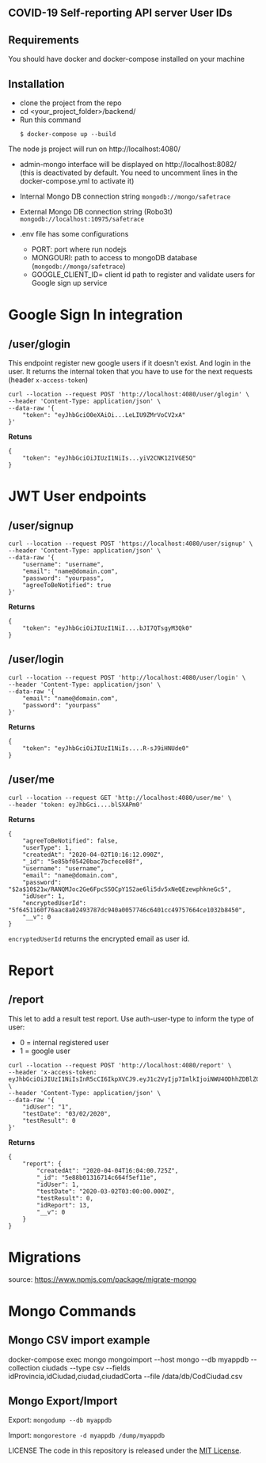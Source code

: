 ## COVID-19 Self-reporting API server User IDs


## Requirements 

You should have docker and docker-compose installed on your machine 

## Installation 

* clone the project from the repo 
* cd <your_project_folder>/backend/
* Run this command
    ```
    $ docker-compose up --build
    ```
 
 The node js project will run on http://localhost:4080/
 
 * admin-mongo interface will be displayed on http://localhost:8082/  
 (this is deactivated by default. You need to uncomment lines in the docker-compose.yml to activate it)
 
 * Internal Mongo DB connection string
 `mongodb://mongo/safetrace`

 * External Mongo DB connection string (Robo3t)
 `mongodb://localhost:10975/safetrace`
 
 * .env file has some configurations
    - PORT: port where run nodejs 
    - MONGOURI: path to access to mongoDB database (`mongodb://mongo/safetrace`)
    - GOOGLE_CLIENT_ID= client id path to register and validate users for Google sign up service

# Google Sign In integration

## /user/glogin

This endpoint register new google users if it doesn't exist. And login in the user. It returns the internal token that you have to use for the next requests (header `x-access-token`)

```
curl --location --request POST 'http://localhost:4080/user/glogin' \
--header 'Content-Type: application/json' \
--data-raw '{
	"token": "eyJhbGciO0eXAiOi...LeLIU9ZMrVoCV2xA"
}'
```
**Retuns**

```
{
    "token": "eyJhbGciOiJIUzI1NiIs...yiV2CNK12IVGESQ"
}
```

# JWT User endpoints

## /user/signup

```
curl --location --request POST 'https://localhost:4080/user/signup' \
--header 'Content-Type: application/json' \
--data-raw '{
	"username": "username",
	"email": "name@domain.com",
	"password": "yourpass",
    "agreeToBeNotified": true
}'
```
**Returns**
```
{
    "token": "eyJhbGciOiJIUzI1NiI....bJI7QTsgyM3Qk0"
}
```

## /user/login

```
curl --location --request POST 'http://localhost:4080/user/login' \
--header 'Content-Type: application/json' \
--data-raw '{
	"email": "name@domain.com",
	"password": "yourpass"
}'
```
**Returns**
```
{
    "token": "eyJhbGciOiJIUzI1NiIs....R-sJ9iHNUde0"
}
```

## /user/me

```
curl --location --request GET 'http://localhost:4080/user/me' \
--header 'token: eyJhbGci....blSXAPm0'

```
**Returns**
```
{
    "agreeToBeNotified": false,
    "userType": 1,
    "createdAt": "2020-04-02T10:16:12.090Z",
    "_id": "5e85bf05420bac7bcfece08f",
    "username": "username",
    "email": "name@domain.com",
    "password": "$2a$10$21w/RANQMJoc2Ge6FpcSSOCpY1S2ae6li5dv5xNeQEzewphkneGcS",
    "idUser": 1,
    "encryptedUserId": "5f6451160f76aac8a02493787dc940a0057746c6401cc49757664ce1032b8450",
    "__v": 0
}
```

`encryptedUserId` returns the encrypted email as user id.

# Report

## /report 

This let to add a result test report. Use auth-user-type to inform the type of user:
- 0 = internal registered user 
- 1 = google user


```
curl --location --request POST 'http://localhost:4080/report' \
--header 'x-access-token: eyJhbGciOiJIUzI1NiIsInR5cCI6IkpXVCJ9.eyJ1c2VyIjp7ImlkIjoiNWU4ODhhZDBlZGEwN2U2ZGFlYjY0ODBiIn0sImlhdCI6MTU4NjAxNjA2MiwiZXhwIjoxNTg2MDE5NjYyfQ.hmxFFAz1P80Yq4Q2iA6D8IpCOhI5_7xkfZYWDkQOHK4' \
--header 'Content-Type: application/json' \
--data-raw '{
	"idUser": "1",
	"testDate": "03/02/2020",
	"testResult": 0
}'
```
**Returns**

```
{
    "report": {
        "createdAt": "2020-04-04T16:04:00.725Z",
        "_id": "5e88b01316714c664f5ef11e",
        "idUser": 1,
        "testDate": "2020-03-02T03:00:00.000Z",
        "testResult": 0,
        "idReport": 13,
        "__v": 0
    }
}
```

# Migrations
source: https://www.npmjs.com/package/migrate-mongo

# Mongo Commands
## Mongo CSV import example
docker-compose exec mongo mongoimport --host mongo --db myappdb --collection ciudads --type csv --fields idProvincia,idCiudad,ciudad,ciudadCorta --file /data/db/CodCiudad.csv
 
## Mongo Export/Import
Export: ``mongodump --db myappdb``

Import: ``mongorestore -d myappdb /dump/myappdb``

LICENSE
The code in this repository is released under the [MIT License](https://github.com/cmalfesi/SafeTrace/blob/master/LICENSE).